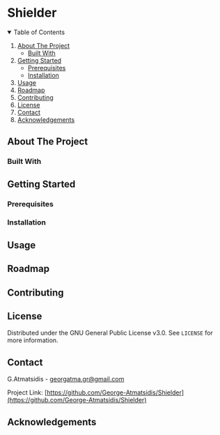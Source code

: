 # Shielder 

<!-- TABLE OF CONTENTS -->
<details open="open">
  <summary>Table of Contents</summary>
  <ol>
    <li>
      <a href="#about-the-project">About The Project</a>
      <ul>
        <li><a href="#built-with">Built With</a></li>
      </ul>
    </li>
    <li>
      <a href="#getting-started">Getting Started</a>
      <ul>
        <li><a href="#prerequisites">Prerequisites</a></li>
        <li><a href="#installation">Installation</a></li>
      </ul>
    </li>
    <li><a href="#usage">Usage</a></li>
    <li><a href="#roadmap">Roadmap</a></li>
    <li><a href="#contributing">Contributing</a></li>
    <li><a href="#license">License</a></li>
    <li><a href="#contact">Contact</a></li>
    <li><a href="#acknowledgements">Acknowledgements</a></li>
  </ol>
</details>



<!-- ABOUT THE PROJECT -->
## About The Project

### Built With

<!-- GETTING STARTED -->
## Getting Started

### Prerequisites

### Installation

<!-- USAGE EXAMPLES -->
## Usage

<!-- ROADMAP -->
## Roadmap

<!-- CONTRIBUTING -->
## Contributing

<!-- LICENSE -->
## License

Distributed under the GNU General Public License v3.0. See `LICENSE` for more information.



<!-- CONTACT -->
## Contact

G.Atmatsidis - georgatma.gr@gmail.com

Project Link: [https://github.com/George-Atmatsidis/Shielder](https://github.com/George-Atmatsidis/Shielder)



<!-- ACKNOWLEDGEMENTS -->
## Acknowledgements

